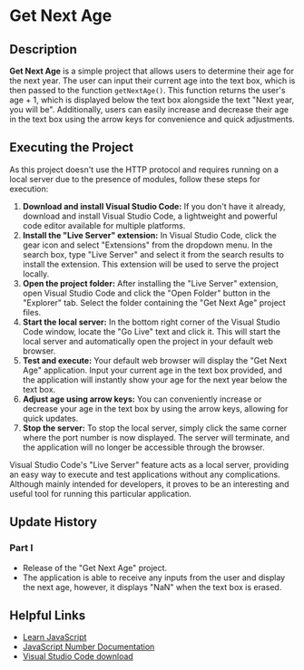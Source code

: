 # Get Next Age

## Description
**Get Next Age** is a simple project that allows users to determine their age for the next year. The user can input their current age into the text box, which is then passed to the function ```getNextAge()```. This function returns the user's age + 1, which is displayed below the text box alongside the text "Next year, you will be". Additionally, users can easily increase and decrease their age in the text box using the arrow keys for convenience and quick adjustments.

## Executing the Project
As this project doesn't use the HTTP protocol and requires running on a local server due to the presence of modules, follow these steps for execution:
1. **Download and install Visual Studio Code:** If you don't have it already, download and install Visual Studio Code, a lightweight and powerful code editor available for multiple platforms.
2. **Install the "Live Server" extension:** In Visual Studio Code, click the gear icon and select "Extensions" from the dropdown menu. In the search box, type "Live Server" and select it from the search results to install the extension. This extension will be used to serve the project locally.
3. **Open the project folder:** After installing the "Live Server" extension, open Visual Studio Code and click the "Open Folder" button in the "Explorer" tab. Select the folder containing the "Get Next Age" project files.
4. **Start the local server:** In the bottom right corner of the Visual Studio Code window, locate the "Go Live" text and click it. This will start the local server and automatically open the project in your default web browser.
5. **Test and execute:** Your default web browser will display the "Get Next Age" application. Input your current age in the text box provided, and the application will instantly show your age for the next year below the text box.
6. **Adjust age using arrow keys:** You can conveniently increase or decrease your age in the text box by using the arrow keys, allowing for quick updates.
7. **Stop the server:** To stop the local server, simply click the same corner where the port number is now displayed. The server will terminate, and the application will no longer be accessible through the browser.

Visual Studio Code's "Live Server" feature acts as a local server, providing an easy way to execute and test applications without any complications. Although mainly intended for developers, it proves to be an interesting and useful tool for running this particular application.

## Update History
### Part I
* Release of the "Get Next Age" project.
* The application is able to receive any inputs from the user and display the next age, however, it displays "NaN" when the text box is erased.

## Helpful Links
* [Learn JavaScript](https://www.learnjavascript.com/)
* [JavaScript Number Documentation](https://developer.mozilla.org/en-US/docs/Web/JavaScript/Reference/Global_Objects/Number)
* [Visual Studio Code download](https://code.visualstudio.com/)
